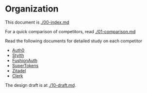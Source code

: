# Organization

This document is [./00-index.md](./00-index.md)

For a quick comparison of competitors, read [./01-comparison.md](./01-comparison.md)

Read the following documents for detailed study on each competitor
- [Auth0](./02-auth0.md)
- [Stylth](./03-stytch.md)
- [FushionAuth](./04-fushionauth.md)
- [SuperTokens](./05-supertokens.md)
- [Zitadel](./06-zitadel.md)
- [Clerk](./07-clerk.md)

The design draft is at [./10-draft.md](./10-draft.md).
